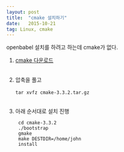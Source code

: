 ```yaml
---
layout: post
title:  "cmake 설치하기"
date:   2015-10-21
tag: Linux, cmake
---
```



openbabel 설치를 하려고 하는데 cmake가 없다.

1. [cmake 다운로드](https://cmake.org/download/)
<br><Br>
1. 압축을 풀고
<br><br>
    `tar xvfz cmake-3.3.2.tar.gz`
<br><br>
1. 아래 순서대로 설치 진행

        cd cmake-3.3.2
        ./bootstrap
        gmake
        make DESTDIR=/home/john
        install
